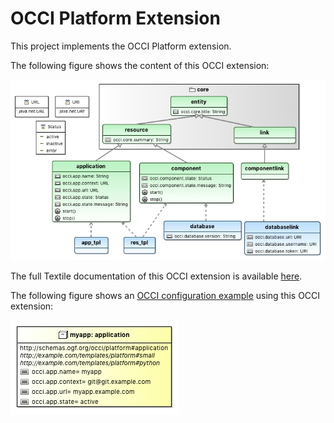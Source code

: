 # OCCI Platform Extension

This project implements the OCCI Platform extension.

The following figure shows the content of this OCCI extension:

![OCCI Platform Extension diagram](documentation/images/OCCI-Platform-Extension-diagram.jpg "OCCI Platform Extension diagram")

The full Textile documentation of this OCCI extension is available [here](documentation/textile/platform.textile).

The following figure shows an [OCCI configuration example](examples/Figure4.occic) using this OCCI extension: 

![Configuration Example](documentation/images/Figure4.jpg "Configuration Example")
